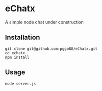 # eChatx
A simple node chat under construction

## Installation
```
git clone git@github.com:pggo88/eChatx.git
cd echatx
npm install
```

## Usage
```
node server.js
```